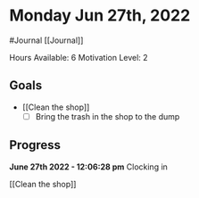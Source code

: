 # Monday Jun 27th, 2022
#Journal [[Journal]]

Hours Available: 6
Motivation Level: 2

## Goals
- [[Clean the shop]]
	- [ ] Bring the trash in the shop to the dump

## Progress
**June 27th 2022 - 12:06:28 pm** 
Clocking in

[[Clean the shop]]